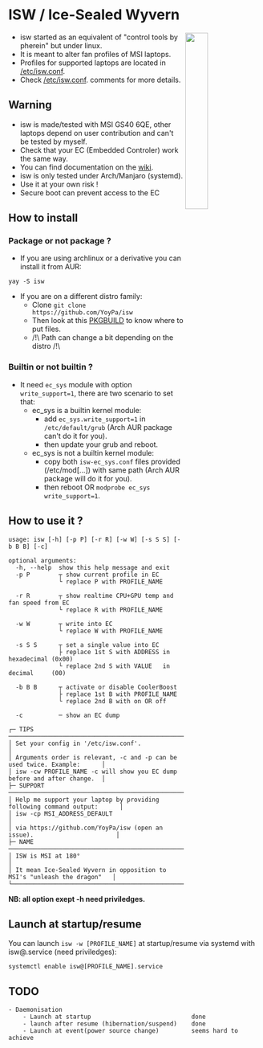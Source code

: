 # ISW / Ice-Sealed Wyvern
<img src="https://github.com/YoyPa/isw/blob/master/image/isw.svg" alt="" width="30%" align="right">

- isw started as an equivalent of "control tools by pherein" but under linux.
- It is meant to alter fan profiles of MSI laptops.
- Profiles for supported laptops are located in <a href="https://github.com/YoyPa/isw/blob/master/etc/isw.conf">/etc/isw.conf</a>.
- Check <a href="https://github.com/YoyPa/isw/blob/master/etc/isw.conf">/etc/isw.conf</a>. comments for more details.

## Warning
- isw is made/tested with MSI GS40 6QE, other laptops depend on user contribution and can't be tested by myself.
- Check that your EC (Embedded Controler) work the same way.
- You can find documentation on the <a href="https://github.com/YoyPa/isw/wiki/How-EC-work-(for-GS40-6QE-at-least)">wiki</a>.
- isw is only tested under Arch/Manjaro (systemd).
- Use it at your own risk !
- Secure boot can prevent access to the EC

## How to install
### Package or not package ?
- If you are using archlinux or a derivative you can install it from AUR:
```
yay -S isw
```
- If you are on a different distro family:
  - Clone ```git clone https://github.com/YoyPa/isw```
  - Then look at this <a href="https://aur.archlinux.org/cgit/aur.git/tree/PKGBUILD?h=isw">PKGBUILD</a> to know where to put files.
  - /!\ Path can change a bit depending on the distro /!\

### Builtin or not builtin ?
- It need ```ec_sys``` module with option ```write_support=1```, there are two scenario to set that:
  - ec_sys is a builtin kernel module:
    - add ```ec_sys.write_support=1``` in ```/etc/default/grub``` (Arch AUR package can't do it for you).
    - then update your grub and reboot.
  - ec_sys is not a builtin kernel module:
    - copy both ```isw-ec_sys.conf``` files provided (/etc/mod[...]) with same path (Arch AUR package will do it for you).
    - then reboot OR ```modprobe ec_sys write_support=1```.

## How to use it ?
```
usage: isw [-h] [-p P] [-r R] [-w W] [-s S S] [-b B B] [-c]

optional arguments:
  -h, --help  show this help message and exit
  -p P        ┬ show current profile in EC
              └ replace P with PROFILE_NAME

  -r R        ┬ show realtime CPU+GPU temp and fan speed from EC
              └ replace R with PROFILE_NAME

  -w W        ┬ write into EC
              └ replace W with PROFILE_NAME

  -s S S      ┬ set a single value into EC
              ├ replace 1st S with ADDRESS in hexadecimal (0x00)
              └ replace 2nd S with VALUE   in decimal     (00)

  -b B B      ┬ activate or disable CoolerBoost
              ├ replace 1st B with PROFILE_NAME
              └ replace 2nd B with on OR off

  -c          ─ show an EC dump

┌─ TIPS ──────────────────────────────────────────────────────────────────┐
│ Set your config in '/etc/isw.conf'.                                     │
│ Arguments order is relevant, -c and -p can be used twice. Example:      │
│ isw -cw PROFILE_NAME -c will show you EC dump before and after change.  │
├─ SUPPORT ───────────────────────────────────────────────────────────────┤
│ Help me support your laptop by providing following command output:      │
│ isw -cp MSI_ADDRESS_DEFAULT                                             │
│ via https://github.com/YoyPa/isw (open an issue).                       │
├─ NAME ──────────────────────────────────────────────────────────────────┤
│ ISW is MSI at 180°                                                      │
│ It mean Ice-Sealed Wyvern in opposition to MSI's "unleash the dragon"   │
└─────────────────────────────────────────────────────────────────────────┘
```
<b>NB: all option exept -h need priviledges.</b>


## Launch at startup/resume
You can launch ```isw -w [PROFILE_NAME]``` at startup/resume via systemd with isw@.service (need priviledges):
```
systemctl enable isw@[PROFILE_NAME].service
```

## TODO
```
- Daemonisation
	- Launch at startup                            done
	- launch after resume (hibernation/suspend)    done
	- Launch at event(power source change)         seems hard to achieve
```
